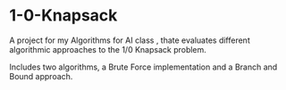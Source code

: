 # 1-0-Knapsack
A project for my Algorithms for AI class , thate evaluates different algorithmic approaches to the 1/0 Knapsack problem.

Includes two algorithms, a Brute Force implementation and a Branch and Bound approach.
